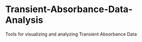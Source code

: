 # Transient-Absorbance-Data-Analysis
Tools for visualizing and analyzing Transient Absorbance Data 
